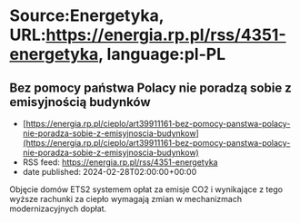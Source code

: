 # Source:Energetyka, URL:https://energia.rp.pl/rss/4351-energetyka, language:pl-PL

## Bez pomocy państwa Polacy nie poradzą sobie z emisyjnością budynków
 - [https://energia.rp.pl/cieplo/art39911161-bez-pomocy-panstwa-polacy-nie-poradza-sobie-z-emisyjnoscia-budynkow](https://energia.rp.pl/cieplo/art39911161-bez-pomocy-panstwa-polacy-nie-poradza-sobie-z-emisyjnoscia-budynkow)
 - RSS feed: https://energia.rp.pl/rss/4351-energetyka
 - date published: 2024-02-28T02:00:00+00:00

Objęcie domów ETS2 systemem opłat za emisje CO2 i wynikające z tego wyższe rachunki za ciepło wymagają zmian w mechanizmach modernizacyjnych dopłat.

